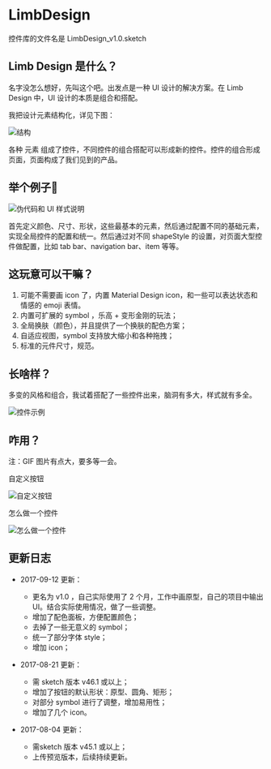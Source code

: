 # LimbDesign

控件库的文件名是 LimbDesign_v1.0.sketch


## Limb Design 是什么？

名字没怎么想好，先叫这个吧。出发点是一种 UI 设计的解决方案。在 Limb Design 中，UI 设计的本质是组合和搭配。

我把设计元素结构化，详见下图：

![结构](https://github.com/wangye1989/LimbDesign/blob/master/pic/%E8%84%91%E5%9B%BE.png?raw=true)

各种 元素 组成了控件，不同控件的组合搭配可以形成新的控件。控件的组合形成页面，页面构成了我们见到的产品。

## 举个例子🌰

![伪代码和 UI 样式说明](https://github.com/wangye1989/LimbDesign/blob/master/pic/%E4%BC%AA%E4%BB%A3%E7%A0%81%E5%92%8C%E6%A0%B7%E5%BC%8F.png?raw=true)

首先定义颜色、尺寸、形状，这些最基本的元素，然后通过配置不同的基础元素，实现全局控件的配置和统一。然后通过对不同 shapeStyle 的设置，对页面大型控件做配置，比如 tab bar、navigation bar、item 等等。

## 这玩意可以干嘛？
1. 可能不需要画 icon 了，内置 Material Design icon，和一些可以表达状态和情感的 emoji 表情。
2. 内置可扩展的 symbol ，乐高 + 变形金刚的玩法；
3. 全局换肤（颜色），并且提供了一个换肤的配色方案；
4. 自适应视图，symbol 支持放大缩小和各种拖拽；
5. 标准的元件尺寸，规范。

## 长啥样？

多变的风格和组合，我试着搭配了一些控件出来，脑洞有多大，样式就有多全。

![控件示例](https://github.com/wangye1989/LimbDesign/blob/master/pic/%E6%8E%A7%E4%BB%B6%E7%A4%BA%E4%BE%8B.png?raw=true)

## 咋用？
注：GIF 图片有点大，要多等一会。





自定义按钮

![自定义按钮](https://github.com/wangye1989/LimbDesign/blob/master/pic/2gif_%E5%BC%B9%E7%AA%97%E9%80%89%E6%8B%A9%E5%BD%A2%E7%8A%B6.gif?raw=true)


怎么做一个控件

![怎么做一个控件](https://github.com/wangye1989/LimbDesign/blob/master/pic/3gif_%E4%B8%8B%E6%8B%89%E5%BC%B9%E7%AA%97.gif?raw=true)


## 更新日志

- 2017-09-12 更新：
    - 更名为 v1.0 ，自己实际使用了 2 个月，工作中画原型，自己的项目中输出 UI。结合实际使用情况，做了一些调整。
    - 增加了配色面板，方便配置颜色；
    - 去掉了一些无意义的 symbol；
    - 统一了部分字体 style；
    - 增加 icon；


- 2017-08-21 更新：
    - 需 sketch 版本 v46.1 或以上；
    - 增加了按钮的默认形状：原型、圆角、矩形；
    - 对部分 symbol 进行了调整，增加易用性；
    - 增加了几个 icon。


- 2017-08-04 更新：
    - 需sketch 版本 v45.1 或以上；
    - 上传预览版本，后续持续更新。